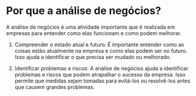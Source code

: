 # Por que a análise de negócios?

A análise de negócios é uma atividade importante que é realizada em empresas para entender como elas funcionam e como podem melhorar.

1. Compreender o estado atual e futuro: É importante entender como as coisas estão atualmente na empresa e como elas podem ser no futuro. Isso ajuda a identificar o que precisa ser mudado ou melhorado.

2. Identificar problemas e riscos: A análise de negócios ajuda a identificar problemas e riscos que podem atrapalhar o sucesso da empresa. Isso permite que medidas sejam tomadas para evitá-los ou resolvê-los antes que causem grandes problemas.